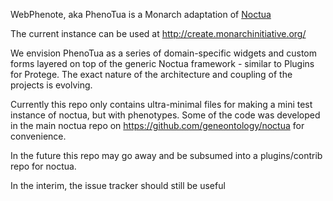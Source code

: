 WebPhenote, aka PhenoTua is a Monarch adaptation of [Noctua](http://noctua.berkeleybop.org/)

The current instance can be used at http://create.monarchinitiative.org/

We envision PhenoTua as a series of domain-specific widgets and custom forms layered on top of the generic Noctua framework - similar to Plugins for Protege. The exact nature of the architecture and coupling of the projects is evolving.

Currently this repo only contains ultra-minimal files for making a mini test instance of noctua, but with phenotypes. Some of the code was developed in the main noctua repo on https://github.com/geneontology/noctua for convenience.

In the future this repo may go away and be subsumed into a plugins/contrib repo for noctua.

In the interim, the issue tracker should still be useful
